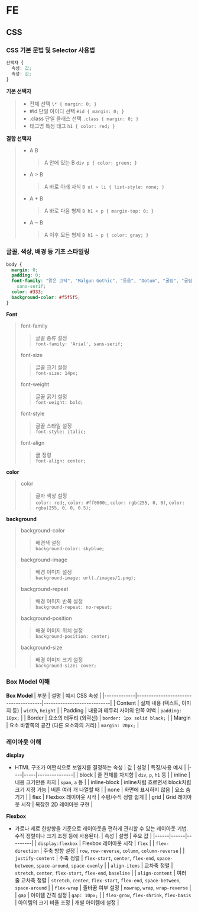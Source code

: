 # FE

## CSS

### CSS 기본 문법 및 Selector 사용법

```css
선택자 {
  속성: 값;
  속성: 값;
}
```

**기본 선택자**

> - 전체 선택 `\* { margin: 0; }`
> - #id 단일 아이디 선택 `#id { margin: 0; }`
> - .class 단일 클래스 선택 `.class { margin: 0; }`
> - 태그명 특정 태그 `h1 { color: red; }`

**결합 선택자**

> - A B
>   > A 안에 있는 B `div p { color: green; }`
> - A > B
>   > A 바로 아래 자식 `B ul > li { list-style: none; }`
> - A + B
>   > A 바로 다음 형제 `B	h1 + p { margin-top: 0; }`
> - A ~ B
>   > A 이후 모든 형제 `B	h1 ~ p { color: gray; }`

### 글꼴, 색상, 배경 등 기초 스타일링

```css
body {
  margin: 0;
  padding: 0;
  font-family: "맑은 고딕", "Malgun Gothic", "돋움", "Dotum", "굴림", "굴림체",
    sans-serif;
  color: #333;
  background-color: #f5f5f5;
}
```

**Font**

> font-family
>
> > 글꼴 종류 설정  
> > `font-family: 'Arial', sans-serif;`
>
> font-size
>
> > 글꼴 크기 설정  
> > `font-size: 14px;`
>
> font-weight
>
> > 글꼴 굵기 설정  
> > `font-weight: bold;`
>
> font-style
>
> > 글꼴 스타일 설정  
> > `font-style: italic;`
>
> font-align
>
> > 글 정령  
> > `font-align: center;`

**color**

> color
>
> > 글자 색상 설정  
> > `color: red;`, `color: #ff0000;`, `color: rgb(255, 0, 0)`, `color: rgba(255, 0, 0, 0.5);`

**background**

> background-color
>
> > 배경색 설정  
> > `background-color: skyblue;`
>
> background-image
>
> > 배경 이미지 설정  
> > `background-image: url(./images/1.png);`
>
> background-repeat
>
> > 배경 이미지 반복 설정  
> >  `background-repeat: no-repeat;`
>
> background-position
>
> > 배경 이미지 위치 설정  
> > `background-position: center;`
>
> background-size
>
> > 배경 이미지 크기 설정  
> > `background-size: cover;`

### Box Model 이해

**Box Model**
| 부분 | 설명 | 예시 CSS 속성 |
|-------------|--------------------------------------|----------------------------|
| Content | 실제 내용 (텍스트, 이미지 등) | `width`, `height` |
| Padding | 내용과 테두리 사이의 안쪽 여백 | `padding: 10px;` |
| Border | 요소의 테두리 (외곽선) | `border: 1px solid black;` |
| Margin | 요소 바깥쪽의 공간 (다른 요소와의 거리) | `margin: 20px;` |

### 레이아웃 이해

**display**

- HTML 구조가 어떤식으로 보일지를 결정하는 속성
  | 값 | 설명 | 특징/사용 예시 |
  |----|-----|---------------|
  | block | 줄 전체를 차지함 | `div`, `p`, `h1` 등 |
  | inline | 내용 크기만큼 차지 | `span`, `a` 등 |
  | inline-block | inline처럼 흐르면서 block처럼 크기 지정 가능 | 버튼 여러 개 나열할 때 |
  | none | 화면에 표시하지 않음 | 요소 숨기기 |
  | flex | Flexbox 레이아웃 시작 | 수평/수직 정렬 쉽게 |
  | grid | Grid 레이아웃 시작 | 복잡한 2D 레이아웃 구현 |

**Flexbox**

- 가로나 세로 한방향을 기준으로 레이아웃을 편하게 관리할 수 있는 레이아웃 기법. 수직 정렬이나 크기 조정 등에 사용된다.
  | 속성 | 설명 | 주요 값 |
  |------|------|---------|
  | `display:flexbox` | Flexbox 레이아웃 시작 | `flex` |
  | `flex-direction` | 주축 방향 설정 | `row`, `row-reverse`, `column`, `column-reverse` |
  | `justify-content` | 주축 정렬 | `flex-start`, `center`, `flex-end`, `space-between`, `space-around`, `space-evenly` |
  | `align-items` | 교차축 정렬 | `stretch`, `center`, `flex-start`, `flex-end`, `baseline` |
  | `align-content` | 여러 줄 교차축 정렬 | `stretch`, `center`, `flex-start`, `flex-end`, `space-between`, `space-around` |
  | `flex-wrap` | 줄바꿈 여부 설정 | `nowrap`, `wrap`, `wrap-reverse` |
  | `gap` | 아이템 간격 설정 | `gap: 10px;` |
  | `flex-grow`, `flex-shrink`, `flex-basis` | 아이템의 크기 비율 조정 | 개별 아이템에 설정 |
